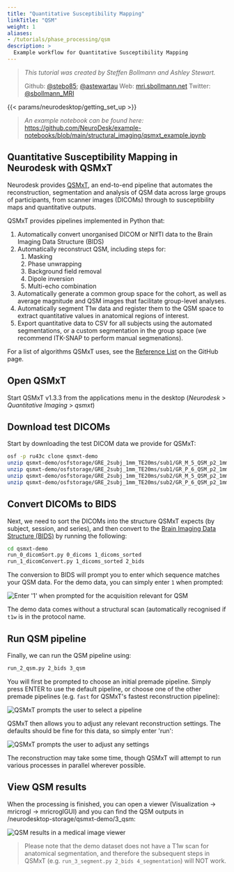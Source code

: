 ```yaml
---
title: "Quantitative Susceptibility Mapping"
linkTitle: "QSM"
weight: 1
aliases:
- /tutorials/phase_processing/qsm
description: >
  Example workflow for Quantitative Susceptibility Mapping
---
```

> _This tutorial was created by Steffen Bollmann and Ashley Stewart._
>
> Github: [@stebo85](https://github.com/stebo85); [@astewartau](https://github.com/astewartau)
> Web: [mri.sbollmann.net](https://mri.sbollmann.net/)
> Twitter: [@sbollmann_MRI](https://twitter.com/sbollmann_MRI)

<!-- Following line adds a link to getting set up with Neurodesk -->
{{< params/neurodesktop/getting_set_up >}}
<!-- -->

> _An example notebook can be found here:_
> https://github.com/NeuroDesk/example-notebooks/blob/main/structural_imaging/qsmxt_example.ipynb
>

## Quantitative Susceptibility Mapping in Neurodesk with QSMxT

Neurodesk provides [QSMxT](https://github.com/QSMxT/QSMxT/), an end-to-end pipeline that automates the reconstruction, segmentation and analysis of QSM data across large groups of participants, from scanner images (DICOMs) through to susceptibility maps and quantitative outputs.

QSMxT provides pipelines implemented in Python that:

1. Automatically convert unorganised DICOM or NIfTI data to the Brain Imaging Data Structure (BIDS)
2. Automatically reconstruct QSM, including steps for:
   1. Masking
   2. Phase unwrapping
   3. Background field removal
   4. Dipole inversion
   5. Multi-echo combination
3. Automatically generate a common group space for the cohort, as well as average magnitude and QSM images that facilitate group-level analyses.
4. Automatically segment T1w data and register them to the QSM space to extract quantitative values in anatomical regions of interest.
5. Export quantitative data to CSV for all subjects using the automated segmentations, or a custom segmentation in the group space (we recommend ITK-SNAP to perform manual segmenations).

For a list of algorithms QSMxT uses, see the [Reference List](https://github.com/QSMxT/QSMxT/#references-and-algorithm-list) on the GitHub page.

## Open QSMxT

Start QSMxT v1.3.3 from the applications menu in the desktop (*Neurodesk* > *Quantitative Imaging* > *qsmxt*)


## Download test DICOMs

Start by downloading the test DICOM data we provide for QSMxT:

```bash
osf -p ru43c clone qsmxt-demo
unzip qsmxt-demo/osfstorage/GRE_2subj_1mm_TE20ms/sub1/GR_M_5_QSM_p2_1mmIso_TE20.zip -d qsmxt-demo/0_dicoms
unzip qsmxt-demo/osfstorage/GRE_2subj_1mm_TE20ms/sub1/GR_P_6_QSM_p2_1mmIso_TE20.zip -d qsmxt-demo/0_dicoms
unzip qsmxt-demo/osfstorage/GRE_2subj_1mm_TE20ms/sub2/GR_M_5_QSM_p2_1mmIso_TE20.zip -d qsmxt-demo/0_dicoms
unzip qsmxt-demo/osfstorage/GRE_2subj_1mm_TE20ms/sub2/GR_P_6_QSM_p2_1mmIso_TE20.zip -d qsmxt-demo/0_dicoms
```

## Convert DICOMs to BIDS

Next, we need to sort the DICOMs into the structure QSMxT expects (by subject, session, and series), and then convert to the [Brain Imaging Data Structure (BIDS)](https://bids.neuroimaging.io/) by running the following:

```bash
cd qsmxt-demo
run_0_dicomSort.py 0_dicoms 1_dicoms_sorted
run_1_dicomConvert.py 1_dicoms_sorted 2_bids
```
    
The conversion to BIDS will prompt you to enter which sequence matches your QSM data. For the demo data, you can simply enter `1` when prompted:

![Enter '1' when prompted for the acquisition relevant for QSM](https://i.imgur.com/C8XhhEU.png)

The demo data comes without a structural scan (automatically recognised if `t1w` is in the protocol name.

## Run QSM pipeline

Finally, we can run the QSM pipeline using:

```bash
run_2_qsm.py 2_bids 3_qsm
```

You will first be prompted to choose an initial premade pipeline. Simply press ENTER to use the default pipeline, or choose one of the other premade pipelines (e.g. `fast` for QSMxT's fastest reconstruction pipeline):

![QSMxT prompts the user to select a pipeline](https://i.imgur.com/6jmXSYf.png)

QSMxT then allows you to adjust any relevant reconstruction settings. The defaults should be fine for this data, so simply enter 'run':

![QSMxT prompts the user to adjust any settings](https://i.imgur.com/TVNc2Cm.png)

The reconstruction may take some time, though QSMxT will attempt to run various processes in parallel wherever possible. 

## View QSM results

When the processing is finished, you can open a viewer (Visualization -> mricrogl -> mricroglGUI) and you can find the QSM outputs in /neurodesktop-storage/qsmxt-demo/3_qsm:

![QSM results in a medical image viewer](https://user-images.githubusercontent.com/4021595/155106388-72a691a4-c0a4-4cc6-a2ac-c9271888b82d.png)

> Please note that the demo dataset does not have a T1w scan for anatomical segmentation, and therefore the subsequent steps in QSMxT (e.g. `run_3_segment.py 2_bids 4_segmentation`) will NOT work.

